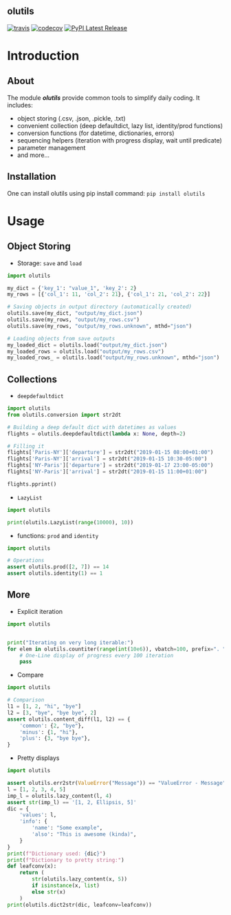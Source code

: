 olutils
---


[![travis](https://img.shields.io/travis/com/OctaveLauby/olutils/master?label=travis)](https://travis-ci.com/OctaveLauby/olutils)
[![codecov](https://codecov.io/gh/OctaveLauby/olutils/branch/dev/graph/badge.svg)](https://codecov.io/gh/OctaveLauby/olutils/branch/dev)
[![PyPI Latest Release](https://img.shields.io/pypi/v/olutils.svg)](https://pypi.org/project/olutils/)

# Introduction

## About

The module ***olutils*** provide common tools to simplify daily coding. It includes:

- object storing (.csv, .json, .pickle, .txt)
- convenient collection (deep defaultdict, lazy list, identity/prod functions)
- conversion functions (for datetime, dictionaries, errors)
- sequencing helpers (iteration with progress display, wait until predicate)
- parameter management
- and more...



## Installation

One can install olutils using pip install command: `pip install olutils`




# Usage


## Object Storing

* Storage: `save` and `load`

```python
import olutils

my_dict = {'key_1': "value_1", 'key_2': 2}
my_rows = [{'col_1': 11, 'col_2': 21}, {'col_1': 21, 'col_2': 22}]

# Saving objects in output directory (automatically created)
olutils.save(my_dict, "output/my_dict.json")
olutils.save(my_rows, "output/my_rows.csv")
olutils.save(my_rows, "output/my_rows.unknown", mthd="json")

# Loading objects from save outputs
my_loaded_dict = olutils.load("output/my_dict.json")
my_loaded_rows = olutils.load("output/my_rows.csv")
my_loaded_rows_ = olutils.load("output/my_rows.unknown", mthd="json")
```



## Collections

* `deepdefaultdict`

```python
import olutils
from olutils.conversion import str2dt

# Building a deep default dict with datetimes as values
flights = olutils.deepdefaultdict(lambda x: None, depth=2)

# Filling it
flights['Paris-NY']['departure'] = str2dt("2019-01-15 08:00+01:00")
flights['Paris-NY']['arrival'] = str2dt("2019-01-15 10:30-05:00")
flights['NY-Paris']['departure'] = str2dt("2019-01-17 23:00-05:00")
flights['NY-Paris']['arrival'] = str2dt("2019-01-15 11:00+01:00")

flights.pprint()
```


* `LazyList`

```python
import olutils

print(olutils.LazyList(range(10000), 10))
```


* functions: `prod` and `identity`

```python
import olutils

# Operations
assert olutils.prod([2, 7]) == 14
assert olutils.identity(1) == 1
```



## More

* Explicit iteration

```python
import olutils


print("Iterating on very long iterable:")
for elem in olutils.countiter(range(int(10e6)), vbatch=100, prefix=". "):
    # One-Line display of progress every 100 iteration
    pass
```


* Compare

```python
import olutils

# Comparison
l1 = [1, 2, "hi", "bye"]
l2 = [3, "bye", "bye bye", 2]
assert olutils.content_diff(l1, l2) == {
    'common': {2, "bye"},
    'minus': {1, "hi"},
    'plus': {3, "bye bye"},
}
```


* Pretty displays

```python
import olutils

assert olutils.err2str(ValueError("Message")) == "ValueError - Message"
l = [1, 2, 3, 4, 5]
imp_l = olutils.lazy_content(l, 4)
assert str(imp_l) == '[1, 2, Ellipsis, 5]'
dic = {
    'values': l,
    'info': {
        'name': "Some example",
        'also': "This is awesome (kinda)",
    }
}
print(f"Dictionary used: {dic}")
print(f"Dictionary to pretty string:")
def leafconv(x):
    return (
        str(olutils.lazy_content(x, 5))
        if isinstance(x, list)
        else str(x)
    )
print(olutils.dict2str(dic, leafconv=leafconv))
```

